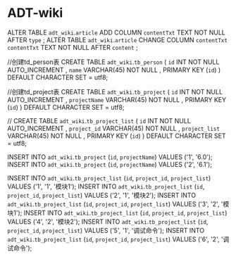 ADT-wiki
========
ALTER TABLE `adt_wiki`.`article` ADD COLUMN `contentTxt` TEXT NOT NULL  AFTER `type` ;
ALTER TABLE `adt_wiki`.`article` CHANGE COLUMN `contentTxt` `contentTxt` TEXT NOT NULL  AFTER `content` ;

//创建td_person表
CREATE  TABLE `adt_wiki`.`tb_person` (
  `id` INT NOT NULL AUTO_INCREMENT ,
  `name` VARCHAR(45) NOT NULL ,
  PRIMARY KEY (`id`) )
DEFAULT CHARACTER SET = utf8;

//创建td_project表
CREATE  TABLE `adt_wiki`.`tb_project` (
  `id` INT NOT NULL AUTO_INCREMENT ,
  `projectName` VARCHAR(45) NOT NULL ,
  PRIMARY KEY (`id`) )
DEFAULT CHARACTER SET = utf8;

//
CREATE  TABLE `adt_wiki`.`tb_project_list` (
  `id` INT NOT NULL AUTO_INCREMENT ,
  `project_id` VARCHAR(45) NOT NULL ,
  `project_list` VARCHAR(45) NOT NULL ,
  PRIMARY KEY (`id`) )
DEFAULT CHARACTER SET = utf8;


INSERT INTO `adt_wiki`.`tb_project` (`id`, `projectName`) VALUES ('1', '6.0');
INSERT INTO `adt_wiki`.`tb_project` (`id`, `projectName`) VALUES ('2', '6.1');

INSERT INTO `adt_wiki`.`tb_project_list` (`id`, `project_id`, `project_list`) VALUES ('1', '1', '模块1');
INSERT INTO `adt_wiki`.`tb_project_list` (`id`, `project_id`, `project_list`) VALUES ('2', '1', '模块2');
INSERT INTO `adt_wiki`.`tb_project_list` (`id`, `project_id`, `project_list`) VALUES ('3', '2', '模块1');
INSERT INTO `adt_wiki`.`tb_project_list` (`id`, `project_id`, `project_list`) VALUES ('4', '2', '模块2');
INSERT INTO `adt_wiki`.`tb_project_list` (`id`, `project_id`, `project_list`) VALUES ('5', '1', '调试命令');
INSERT INTO `adt_wiki`.`tb_project_list` (`id`, `project_id`, `project_list`) VALUES ('6', '2', '调试命令');




